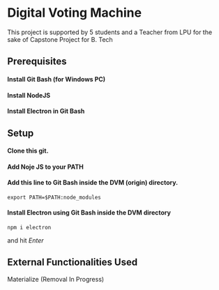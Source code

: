 # Digital Voting Machine
This project is supported by 5 students and a Teacher from LPU for the sake of Capstone Project for B. Tech

## Prerequisites
#### Install Git Bash (for Windows PC)
#### Install NodeJS
#### Install Electron in Git Bash

## Setup
#### Clone this git.

#### Add Noje JS to your PATH
#### Add this line to Git Bash inside the DVM (origin) directory.
```
export PATH=$PATH:node_modules
```

#### Install Electron using Git Bash inside the DVM directory 
```
npm i electron
```
and hit
<i>Enter</i>

## External Functionalities Used
Materialize (Removal In Progress)

